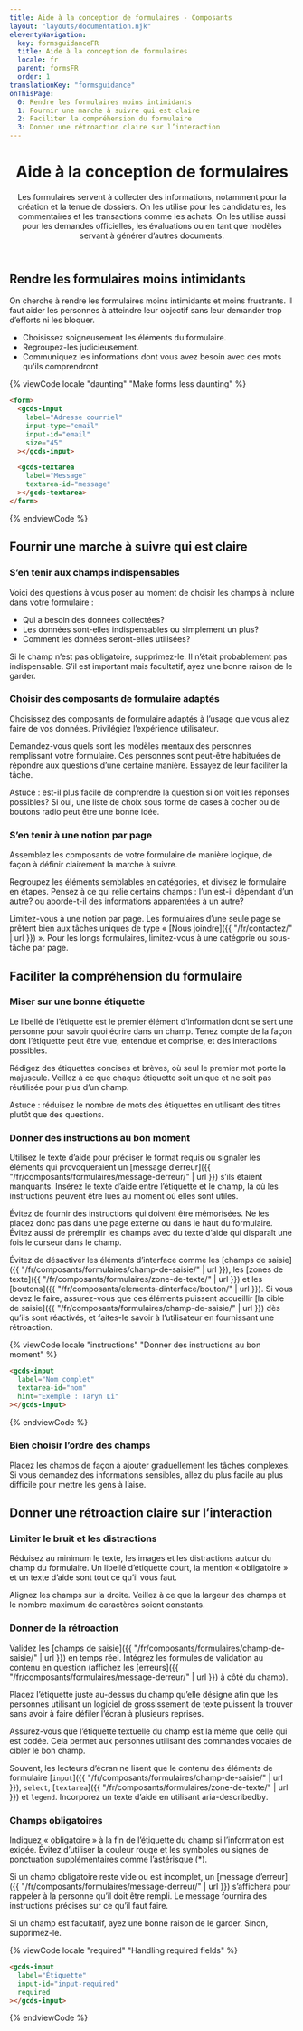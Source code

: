 ```yaml
---
title: Aide à la conception de formulaires - Composants
layout: "layouts/documentation.njk"
eleventyNavigation:
  key: formsguidanceFR
  title: Aide à la conception de formulaires
  locale: fr
  parent: formsFR
  order: 1
translationKey: "formsguidance"
onThisPage:
  0: Rendre les formulaires moins intimidants
  1: Fournir une marche à suivre qui est claire
  2: Faciliter la compréhension du formulaire
  3: Donner une rétroaction claire sur l’interaction
---
```


<header>

# Aide à la conception de formulaires

Les formulaires servent à collecter des informations, notamment pour la création et la tenue de dossiers. On les utilise pour les candidatures, les commentaires et les transactions comme les achats. On les utilise aussi pour les demandes officielles, les évaluations ou en tant que modèles servant à générer d’autres documents.

</header>

<section aria-label="Rendre les formulaires moins intimidants">

## Rendre les formulaires moins intimidants

On cherche à rendre les formulaires moins intimidants et moins frustrants. Il faut aider les personnes à atteindre leur objectif sans leur demander trop d’efforts ni les bloquer.

- Choisissez soigneusement les éléments du formulaire.
- Regroupez-les judicieusement.
- Communiquez les informations dont vous avez besoin avec des mots qu'ils comprendront.

<div class="comp-show">
  <form>
    <gcds-input
      label="Adresse courriel"
      input-type="email"
      input-id="email"
      size="45"
    ></gcds-input>
    <gcds-textarea
      label="Message"
      textarea-id="message"
    ></gcds-textarea>
  </form>
</div>

{% viewCode locale "daunting" "Make forms less daunting" %}

``` html
<form>
  <gcds-input
    label="Adresse courriel"
    input-type="email"
    input-id="email"
    size="45"
  ></gcds-input>

  <gcds-textarea
    label="Message"
    textarea-id="message"
  ></gcds-textarea>
</form>
```

{% endviewCode %}

</section>

<section aria-label="Fournir une marche à suivre qui est claire">

## Fournir une marche à suivre qui est claire

### S’en tenir aux champs indispensables

Voici des questions à vous poser au moment de choisir les champs à inclure dans votre formulaire :

- Qui a besoin des données collectées?
- Les données sont-elles indispensables ou simplement un plus?
- Comment les données seront-elles utilisées?

Si le champ n’est pas obligatoire, supprimez-le. Il n’était probablement pas indispensable. S’il est important mais facultatif, ayez une bonne raison de le garder.

### Choisir des composants de formulaire adaptés

Choisissez des composants de formulaire adaptés à l’usage que vous allez faire de vos données. Privilégiez l’expérience utilisateur.

Demandez-vous quels sont les modèles mentaux des personnes remplissant votre formulaire. Ces personnes sont peut-être habituées de répondre aux questions d’une certaine manière. Essayez de leur faciliter la tâche.

Astuce : est-il plus facile de comprendre la question si on voit les réponses possibles? Si oui, une liste de choix sous forme de cases à cocher ou de boutons radio peut être une bonne idée.

### S’en tenir à une notion par page

Assemblez les composants de votre formulaire de manière logique, de façon à définir clairement la marche à suivre.

Regroupez les éléments semblables en catégories, et divisez le formulaire en étapes. Pensez à ce qui relie certains champs : l’un est-il dépendant d’un autre? ou aborde-t-il des informations apparentées à un autre?

Limitez-vous à une notion par page. Les formulaires d’une seule page se prêtent bien aux tâches uniques de type « [Nous joindre]({{ "/fr/contactez/" | url }}) ». Pour les longs formulaires, limitez-vous à une catégorie ou sous-tâche par page.

</section>

<section aria-label="Faciliter la compréhension du formulaire">

## Faciliter la compréhension du formulaire

### Miser sur une bonne étiquette

Le libellé de l’étiquette est le premier élément d’information dont se sert une personne pour savoir quoi écrire dans un champ. Tenez compte de la façon dont l’étiquette peut être vue, entendue et comprise, et des interactions possibles.

Rédigez des étiquettes concises et brèves, où seul le premier mot porte la majuscule. Veillez à ce que chaque étiquette soit unique et ne soit pas réutilisée pour plus d’un champ.

Astuce : réduisez le nombre de mots des étiquettes en utilisant des titres plutôt que des questions.

### Donner des instructions au bon moment

Utilisez le texte d’aide pour préciser le format requis ou signaler les éléments qui provoqueraient un [message d’erreur]({{ "/fr/composants/formulaires/message-derreur/" | url }}) s’ils étaient manquants. Insérez le texte d’aide entre l’étiquette et le champ, là où les instructions peuvent être lues au moment où elles sont utiles.

Évitez de fournir des instructions qui doivent être mémorisées. Ne les placez donc pas dans une page externe ou dans le haut du formulaire. Évitez aussi de préremplir les champs avec du texte d’aide qui disparaît une fois le curseur dans le champ.

Évitez de désactiver les éléments d’interface comme les [champs de saisie]({{ "/fr/composants/formulaires/champ-de-saisie/" | url }}), les [zones de texte]({{ "/fr/composants/formulaires/zone-de-texte/" | url }}) et les [boutons]({{ "/fr/composants/elements-dinterface/bouton/" | url }}). Si vous devez le faire, assurez-vous que ces éléments puissent accueillir [la cible de saisie]({{ "/fr/composants/formulaires/champ-de-saisie/" | url }}) dès qu’ils sont réactivés, et faites-le savoir à l’utilisateur en fournissant une rétroaction.

<div class="comp-show">
  <gcds-input
    label="Nom complet"
    textarea-id="nom"
    hint="Exemple : Taryn Li"
  ></gcds-input>
</div>

{% viewCode locale "instructions" "Donner des instructions au bon moment" %}

``` html
<gcds-input
  label="Nom complet"
  textarea-id="nom"
  hint="Exemple : Taryn Li"
></gcds-input>
```

{% endviewCode %}

### Bien choisir l’ordre des champs

Placez les champs de façon à ajouter graduellement les tâches complexes. Si vous demandez des informations sensibles, allez du plus facile au plus difficile pour mettre les gens à l’aise.

</section>

<section aria-label="Donner une rétroaction claire sur l’interaction">

## Donner une rétroaction claire sur l’interaction

### Limiter le bruit et les distractions

Réduisez au minimum le texte, les images et les distractions autour du champ du formulaire. Un libellé d’étiquette court, la mention « obligatoire » et un texte d’aide sont tout ce qu’il vous faut.

Alignez les champs sur la droite. Veillez à ce que la largeur des champs et le nombre maximum de caractères soient constants.

### Donner de la rétroaction

Validez les [champs de saisie]({{ "/fr/composants/formulaires/champ-de-saisie/" | url }}) en temps réel. Intégrez les formules de validation au contenu en question (affichez les  [erreurs]({{ "/fr/composants/formulaires/message-derreur/" | url }}) à côté du champ).

Placez l’étiquette juste au-dessus du champ qu’elle désigne afin que les personnes utilisant un logiciel de grossissement de texte puissent la trouver sans avoir à faire défiler l’écran à plusieurs reprises.

Assurez-vous que l’étiquette textuelle du champ est la même que celle qui est codée. Cela permet aux personnes utilisant des commandes vocales de cibler le bon champ.

Souvent, les lecteurs d’écran ne lisent que le contenu des éléments de formulaire <span lang="en">[`input`]({{ "/fr/composants/formulaires/champ-de-saisie/" | url }})</span>, <span lang="en">`select`</span>, <span lang="en">[`textarea`]({{ "/fr/composants/formulaires/zone-de-texte/" | url }})</span> et <span lang="en">`legend`</span>. Incorporez un texte d’aide en utilisant <span lang="en">aria-describedby</span>.

### Champs obligatoires

Indiquez « obligatoire » à la fin de l’étiquette du champ si l’information est exigée. Évitez d’utiliser la couleur rouge et les symboles ou signes de ponctuation supplémentaires comme l’astérisque (*).

Si un champ obligatoire reste vide ou est incomplet, un [message d’erreur]({{ "/fr/composants/formulaires/message-derreur/" | url }}) s’affichera pour rappeler à la personne qu’il doit être rempli. Le message fournira des instructions précises sur ce qu’il faut faire.

Si un champ est facultatif, ayez une bonne raison de le garder. Sinon, supprimez-le.

<div class="comp-show">
  <gcds-input
    label="Étiquette"
    input-id="input-required"
    required
  ></gcds-input>
</div>

{% viewCode locale "required" "Handling required fields" %}

``` html
<gcds-input
  label="Étiquette"
  input-id="input-required"
  required
></gcds-input>
```

{% endviewCode %}

</section>
